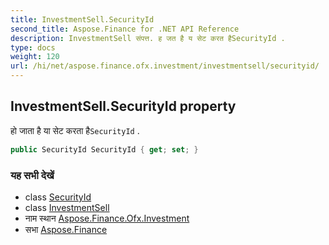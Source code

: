 ```yaml
---
title: InvestmentSell.SecurityId
second_title: Aspose.Finance for .NET API Reference
description: InvestmentSell संपत्त. ह जत है य सेट करत हैSecurityId .
type: docs
weight: 120
url: /hi/net/aspose.finance.ofx.investment/investmentsell/securityid/
---
```

## InvestmentSell.SecurityId property

हो जाता है या सेट करता है`SecurityId` .

```csharp
public SecurityId SecurityId { get; set; }
```

### यह सभी देखें

* class [SecurityId](../../../aspose.finance.ofx/securityid/)
* class [InvestmentSell](../)
* नाम स्थान [Aspose.Finance.Ofx.Investment](../../investmentsell/)
* सभा [Aspose.Finance](../../../)



